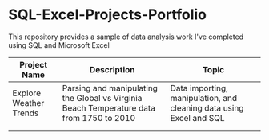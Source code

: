 # SQL-Excel-Projects-Portfolio
This repository provides a sample of data analysis work I've completed using SQL and Microsoft Excel

| Project Name  | Description | Topic |
| ------------- | ------------- | ------------- |
| Explore Weather Trends | Parsing and manipulating the Global vs Virginia Beach Temperature data from 1750 to 2010  | Data importing, manipulation, and cleaning data using Excel and SQL |
|   |   |  |
|   |   |  |
